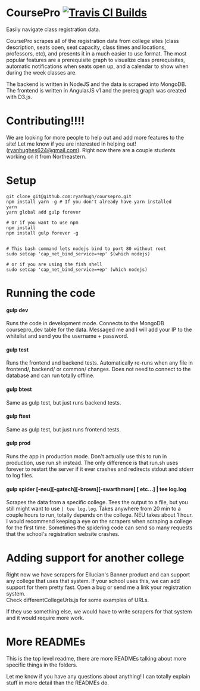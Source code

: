 
# CoursePro [![Travis CI Builds](https://travis-ci.org/ryanhugh/coursepro.svg?branch=master)](https://travis-ci.org/ryanhugh/coursepro/)

Easily navigate class registration data.   

CoursePro scrapes all of the registration data from college sites (class description, seats open, seat capacity, class times and locations, professors, etc), and presents it in a much easier to use format. The most popular features are a prerequisite graph to visualize class prerequisites, automatic notifications when seats open up, and a calendar to show when during the week classes are.

The backend is written in NodeJS and the data is scraped into MongoDB. The frontend is written in AngularJS v1 and the prereq graph was created with D3.js. 


# Contributing!!!!

We are looking for more people to help out and add more features to the site! Let me know if you are interested in helping out! (ryanhughes624@gmail.com). Right now there are a couple students working on it from Northeastern. 


# Setup

``` 
git clone git@github.com:ryanhugh/coursepro.git
npm install yarn -g # If you don't already have yarn installed
yarn
yarn global add gulp forever

# Or if you want to use npm
npm install
npm install gulp forever -g


# This bash command lets nodejs bind to port 80 without root
sudo setcap 'cap_net_bind_service=+ep' $(which nodejs)

# or if you are using the fish shell
sudo setcap 'cap_net_bind_service=+ep' (which nodejs)

```

# Running the code

#### gulp dev
Runs the code in development mode. Connects to the MongoDB coursepro_dev table for the data. Messaged me and I will add your IP to the whitelist and send you the username + password. 

#### gulp test
Runs the frontend and backend tests. Automatically re-runs when any file in frontend/, backend/ or common/ changes. Does not need to connect to the database and can run totally offline. 

#### gulp btest
Same as gulp test, but just runs backend tests.

#### gulp ftest
Same as gulp test, but just runs frontend tests.

#### gulp prod
Runs the app in production mode. Don't actually use this to run in production, use run.sh instead. The only difference is that run.sh uses forever to restart the server if it ever crashes and redirects stdout and stderr to log files. 

#### gulp spider [-neu][-gatech][-brown][-swarthmore] [ etc...] | tee log.log
Scrapes the data from a specific college. Tees the output to a file, but you still might want to use `| tee log.log`. Takes anywhere from 20 min to a couple hours to run, totally depends on the college. NEU takes about 1 hour. I would recommend keeping a eye on the scrapers when scraping a college for the first time. Sometimes the spidering code can send so many requests that the school's registration website crashes. 

# Adding support for another college

Right now we have scrapers for Ellucian's Banner product and can support any college that uses that system. 
If your school uses this, we can add support for them pretty fast. Open a bug or send me a link your registration system.  
Check differentCollegeUrls.js for some examples of URLs. 

If they use something else, we would have to write scrapers for that system and it would require more work.


# More READMEs

This is the top level readme, there are more READMEs talking about more specific things in the folders. 

Let me know if you have any questions about anything! I can totally explain stuff in more detail than the READMEs do.

